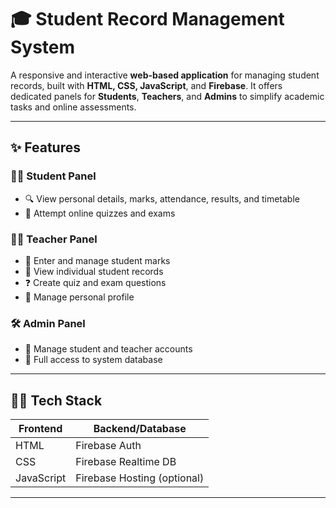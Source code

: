 # 🎓 Student Record Management System

A responsive and interactive **web-based application** for managing student records, built with **HTML, CSS, JavaScript**, and **Firebase**. It offers dedicated panels for **Students**, **Teachers**, and **Admins** to simplify academic tasks and online assessments.

---

## ✨ Features

### 👨‍🎓 Student Panel
- 🔍 View personal details, marks, attendance, results, and timetable
- 📝 Attempt online quizzes and exams

### 👩‍🏫 Teacher Panel
- 🧮 Enter and manage student marks
- 📂 View individual student records
- ❓ Create quiz and exam questions
- 🧾 Manage personal profile

### 🛠️ Admin Panel
- 👥 Manage student and teacher accounts
- 🔐 Full access to system database

---

## 🧑‍💻 Tech Stack

| Frontend | Backend/Database |
|----------|------------------|
| HTML     | Firebase Auth     |
| CSS      | Firebase Realtime DB |
| JavaScript | Firebase Hosting (optional) |

---


